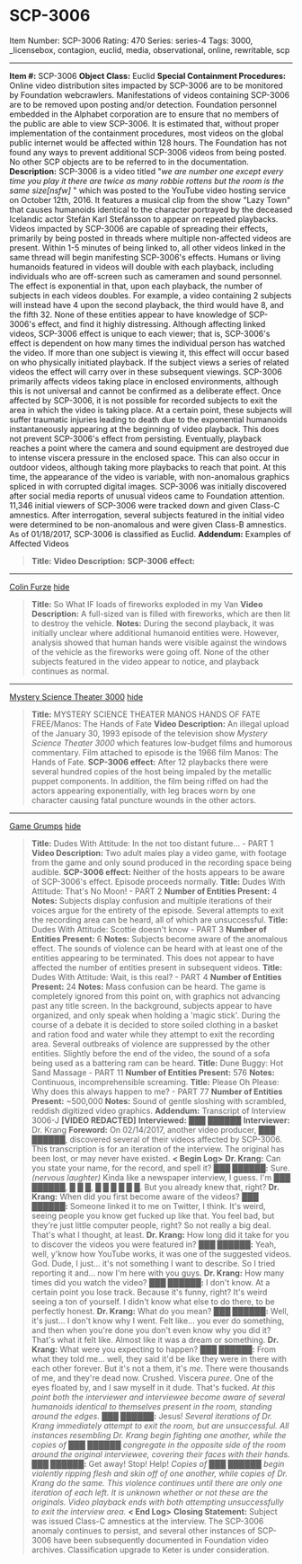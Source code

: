 # SCP-3006
Item Number: SCP-3006
Rating: 470
Series: series-4
Tags: 3000, _licensebox, contagion, euclid, media, observational, online, rewritable, scp

---

**Item #:** SCP-3006
**Object Class:** Euclid
**Special Containment Procedures:** Online video distribution sites impacted by SCP-3006 are to be monitored by Foundation webcrawlers. Manifestations of videos containing SCP-3006 are to be removed upon posting and/or detection. Foundation personnel embedded in the Alphabet corporation are to ensure that no members of the public are able to view SCP-3006. It is estimated that, without proper implementation of the containment procedures, most videos on the global public internet would be affected within 128 hours.
The Foundation has not found any ways to prevent additional SCP-3006 videos from being posted. No other SCP objects are to be referred to in the documentation.
**Description:** SCP-3006 is a video titled "_we are number one except every time you play it there are twice as many robbie rottens but the room is the same size[nsfw]_ " which was posted to the YouTube video hosting service on October 12th, 2016. It features a musical clip from the show "Lazy Town" that causes humanoids identical to the character portrayed by the deceased Icelandic actor Stefán Karl Stefánsson to appear on repeated playbacks.
Videos impacted by SCP-3006 are capable of spreading their effects, primarily by being posted in threads where multiple non-affected videos are present. Within 1-5 minutes of being linked to, all other videos linked in the same thread will begin manifesting SCP-3006's effects. Humans or living humanoids featured in videos will double with each playback, including individuals who are off-screen such as cameramen and sound personnel. The effect is exponential in that, upon each playback, the number of subjects in each videos doubles. For example, a video containing 2 subjects will instead have 4 upon the second playback, the third would have 8, and the fifth 32. None of these entities appear to have knowledge of SCP-3006's effect, and find it highly distressing.
Although affecting linked videos, SCP-3006 effect is unique to each viewer; that is, SCP-3006's effect is dependent on how many times the individual person has watched the video. If more than one subject is viewing it, this effect will occur based on who physically initiated playback. If the subject views a series of related videos the effect will carry over in these subsequent viewings.
SCP-3006 primarily affects videos taking place in enclosed environments, although this is not universal and cannot be confirmed as a deliberate effect. Once affected by SCP-3006, it is not possible for recorded subjects to exit the area in which the video is taking place. At a certain point, these subjects will suffer traumatic injuries leading to death due to the exponential humanoids instantaneously appearing at the beginning of video playback. This does not prevent SCP-3006's effect from persisting.
Eventually, playback reaches a point where the camera and sound equipment are destroyed due to intense viscera pressure in the enclosed space. This can also occur in outdoor videos, although taking more playbacks to reach that point. At this time, the appearance of the video is variable, with non-anomalous graphics spliced in with corrupted digital images.
SCP-3006 was initially discovered after social media reports of unusual videos came to Foundation attention. 11,346 initial viewers of SCP-3006 were tracked down and given Class-C amnestics. After interrogation, several subjects featured in the initial video were determined to be non-anomalous and were given Class-B amnestics.
As of 01/18/2017, SCP-3006 is classified as Euclid.
**Addendum:** Examples of Affected Videos
> **Title:**
> **Video Description:**
> **SCP-3006 effect:**
* * *
[Colin Furze](javascript:;)
[hide](javascript:;)
> **Title:** So What IF loads of fireworks exploded in my Van
> **Video Description:** A full-sized van is filled with fireworks, which are then lit to destroy the vehicle.
> **Notes:** During the second playback, it was initially unclear where additional humanoid entities were. However, analysis showed that human hands were visible against the windows of the vehicle as the fireworks were going off. None of the other subjects featured in the video appear to notice, and playback continues as normal.
* * *
[Mystery Science Theater 3000](javascript:;)
[hide](javascript:;)
> **Title:** MYSTERY SCIENCE THEATER MANOS HANDS OF FATE FREE/Manos: The Hands of Fate
> **Video Description:** An illegal upload of the January 30, 1993 episode of the television show _Mystery Science Theater 3000_ which features low-budget films and humorous commentary. Film attached to episode is the 1966 film Manos: The Hands of Fate.
> **SCP-3006 effect:** After 12 playbacks there were several hundred copies of the host being impaled by the metallic puppet components. In addition, the film being riffed on had the actors appearing exponentially, with leg braces worn by one character causing fatal puncture wounds in the other actors.
* * *
[Game Grumps](javascript:;)
[hide](javascript:;)
> **Title:** Dudes With Attitude: In the not too distant future… - PART 1
> **Video Description:** Two adult males play a video game, with footage from the game and only sound produced in the recording space being audible.
> **SCP-3006 effect:** Neither of the hosts appears to be aware of SCP-3006's effect. Episode proceeds normally.
> **Title:** Dudes With Attitude: That's No Moon! - PART 2
> **Number of Entities Present:** 4
> **Notes:** Subjects display confusion and multiple iterations of their voices argue for the entirety of the episode. Several attempts to exit the recording area can be heard, all of which are unsuccessful.
> **Title:** Dudes With Attitude: Scottie doesn't know - PART 3
> **Number of Entities Present:** 6
> **Notes:** Subjects become aware of the anomalous effect. The sounds of violence can be heard with at least one of the entities appearing to be terminated. This does not appear to have affected the number of entities present in subsequent videos.
> **Title:** Dudes With Attitude: Wait, is this real? - PART 4
> **Number of Entities Present:** 24
> **Notes:** Mass confusion can be heard. The game is completely ignored from this point on, with graphics not advancing past any title screen. In the background, subjects appear to have organized, and only speak when holding a 'magic stick'. During the course of a debate it is decided to store soiled clothing in a basket and ration food and water while they attempt to exit the recording area. Several outbreaks of violence are suppressed by the other entities. Slightly before the end of the video, the sound of a sofa being used as a battering ram can be heard.
> **Title:** Dune Buggy: Hot Sand Massage - PART 11
> **Number of Entities Present:** 576
> **Notes:** Continuous, incomprehensible screaming.
> **Title:** Please Oh Please: Why does this always happen to me? - PART 77
> **Number of Entities Present:** ~500,000
> **Notes:** Sound of gentle sloshing with scrambled, reddish digitized video graphics.
**Addendum:** Transcript of Interview 3006-J
**[VIDEO REDACTED]**
> **Interviewed:** ███ ██████
> **Interviewer:** Dr. Krang
> **Foreword:** On 02/14/2017, another video producer, ███ ██████, discovered several of their videos affected by SCP-3006. This transcription is for an iteration of the interview. The original has been lost, or may never have existed.
> **< Begin Log>**
> **Dr. Krang:** Can you state your name, for the record, and spell it?
> **███ ██████:** Sure. _(nervous laughter)_ Kinda like a newspaper interview, I guess. I'm ███ ██████, █ █ █, █ █ █ █ █ █. But you already knew that, right?
> **Dr. Krang:** When did you first become aware of the videos?
> **███ ██████:** Someone linked it to me on Twitter, I think. It's weird, seeing people you know get fucked up like that. You feel bad, but they're just little computer people, right? So not really a big deal. That's what I thought, at least.
> **Dr. Krang:** How long did it take for you to discover the videos you were featured in?
> **███ ██████:** Yeah, well, y'know how YouTube works, it was one of the suggested videos. God. Dude, I just… it's not something I want to describe. So I tried reporting it and… now I'm here with you guys.
> **Dr. Krang:** How many times did you watch the video?
> **███ ██████:** I don't know. At a certain point you lose track. Because it's funny, right? It's weird seeing a ton of yourself. I didn't know what else to do there, to be perfectly honest.
> **Dr. Krang:** What do you mean?
> **███ ██████:** Well, it's just… I don't know why I went. Felt like… you ever do something, and then when you're done you don't even know why you did it? That's what it felt like. Almost like it was a dream or something.
> **Dr. Krang:** What were you expecting to happen?
> **███ ██████:** From what they told me… well, they said it'd be like they were in there with each other forever. But it's not a them, it's _me_. There were thousands of me, and they're dead now. Crushed. Viscera _puree_. One of the eyes floated by, and I saw myself in it dude. That's fucked.
> _At this point both the interviewer and interviewee become aware of several humanoids identical to themselves present in the room, standing around the edges._
> **███ ██████:** Jesus!
> _Several iterations of Dr. Krang immediately attempt to exit the room, but are unsuccessful. All instances resembling Dr. Krang begin fighting one another, while the copies of ███ ██████ congregate in the opposite side of the room around the original interviewee, covering their faces with their hands._
> **███ ██████:** Get away! Stop! Help!
> _Copies of ███ ██████ begin violently ripping flesh and skin off of one another, while copies of Dr. Krang do the same. This violence continues until there are only one iteration of each left. It is unknown whether or not these are the originals. Video playback ends with both attempting unsuccessfully to exit the interview area._
> **< End Log>**
> **Closing Statement:** Subject was issued Class-C amnestics at the interview. The SCP-3006 anomaly continues to persist, and several other instances of SCP-3006 have been subsequently documented in Foundation video archives. Classification upgrade to Keter is under consideration.